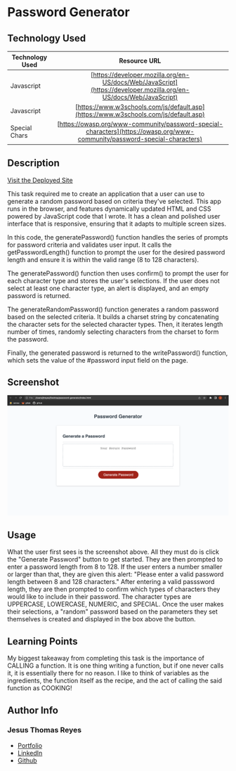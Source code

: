 # Password Generator


## Technology Used 

| Technology Used         | Resource URL           | 
| ------------- |:-------------:| 
| Javascript    | [https://developer.mozilla.org/en-US/docs/Web/JavaScript](https://developer.mozilla.org/en-US/docs/Web/JavaScript) | 
| Javascript     | [https://www.w3schools.com/js/default.asp](https://www.w3schools.com/js/default.asp)      |   
| Special Chars | [https://owasp.org/www-community/password-special-characters](https://owasp.org/www-community/password-special-characters) |


## Description 

[Visit the Deployed Site](https://jesustgr.github.io/password-generator/)

This task required me to create an application that a user can use to generate a random password based on criteria they've selected. This app runs in the browser, and features dynamically updated HTML and CSS powered by JavaScript code that I wrote. It has a clean and polished user interface that is responsive, ensuring that it adapts to multiple screen sizes.

In this code, the generatePassword() function handles the series of prompts for password criteria and validates user input. It calls the getPasswordLength() function to prompt the user for the desired password length and ensure it is within the valid range (8 to 128 characters).

The generatePassword() function then uses confirm() to prompt the user for each character type and stores the user's selections. If the user does not select at least one character type, an alert is displayed, and an empty password is returned.

The generateRandomPassword() function generates a random password based on the selected criteria. It builds a charset string by concatenating the character sets for the selected character types. Then, it iterates length number of times, randomly selecting characters from the charset to form the password.

Finally, the generated password is returned to the writePassword() function, which sets the value of the #password input field on the page.


## Screenshot

![Screenshot](screenshot.png)


## Usage 

What the user first sees is the screenshot above. All they must do is click the "Generate Password" button to get started. They are then prompted to enter a password length from 8 to 128. If the user enters a number smaller or larger than that, they are given this alert: "Please enter a valid password length between 8 and 128 characters." After entering a valid passsword length, they are then prompted to confirm which types of characters they would like to include in their password. The character types are UPPERCASE, LOWERCASE, NUMERIC, and SPECIAL. Once the user makes their selections, a "random" password based on the parameters they set themselves is created and displayed in the box above the button.


## Learning Points 

My biggest takeaway from completing this task is the importance of CALLING a function. It is one thing writing a function, but if one never calls it, it is essentially there for no reason. I like to think of variables as the ingredients, the function itself as the recipe, and the act of calling the said function as COOKING!

## Author Info


### Jesus Thomas Reyes 


* [Portfolio](https://jesustgr.github.io/my-portfolio/)
* [LinkedIn](https://www.linkedin.com/in/jesus-thomas-reyes-aa001a192/)
* [Github](https://github.com/jesustgr)
